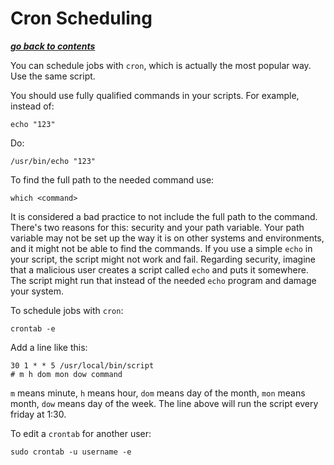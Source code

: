 # Cron Scheduling

[***go back to contents***](01-contents.md)

You can schedule jobs with `cron`, which is actually the most popular way. Use 
the same script.

You should use fully qualified commands in your scripts. For example, instead
of:

	echo "123"

Do:
	
	/usr/bin/echo "123"

To find the full path to the needed command use:

	which <command>

It is considered a bad practice to not include the full path to the command.
There's two reasons for this: security and your path variable. Your path
variable may not be set up the way it is on other systems and environments, and
it might not be able to find the commands. If you use a simple `echo` in your
script, the script might not work and fail. Regarding security, imagine that a
malicious user creates a script called `echo` and puts it somewhere. The script
might run that instead of the needed `echo` program and damage your system.

To schedule jobs with `cron`:

	crontab -e

Add a line like this:

	30 1 * * 5 /usr/local/bin/script
	# m h dom mon dow command

`m` means minute, `h` means hour, `dom` means day of the month, `mon` means
month, `dow` means day of the week. The line above will run the script every
friday at 1:30.

To edit a `crontab` for another user:

	sudo crontab -u username -e 
